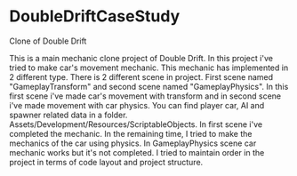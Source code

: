 # DoubleDriftCaseStudy
Clone of Double Drift

This is a main mechanic clone project of Double Drift. In this project i've tried to make car's movement mechanic. This mechanic has implemented in 2 different type. 
There is 2 different scene in project. First scene named "GameplayTransform" and second scene named "GameplayPhysics".
In this first scene i've made car's movement with transform and in second scene i've made movement with car physics.
You can find player car, AI and spawner related data in a folder. Assets/Development/Resources/ScriptableObjects.
In first scene i've completed the mechanic. In the remaining time, I tried to make the mechanics of the car using physics. In GameplayPhysics scene car mechanic works but it's not completed.
I tried to maintain order in the project in terms of code layout and project structure.

